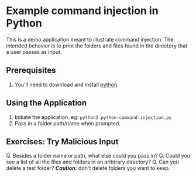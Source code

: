 # Example command injection in Python

This is a demo application meant to illustrate command injection. The intended behavior is to print the folders and files found in the directory that a user passes as input.

## Prerequisites

1. You'll need to download and install [python](https://www.python.org/downloads/). 

## Using the Application

1. Initiate the application. eg: `python3 python-command-injection.py`
2. Pass in a folder path/name when prompted. 

## Exercises: Try Malicious Input

Q. Besides a folder name or path, what else could you pass in?
Q. Could you see a list of all the files and folders in an aribtrary directory?
Q. Can you delete a test folder? ***Caution:*** don't delete folders you want to keep.
